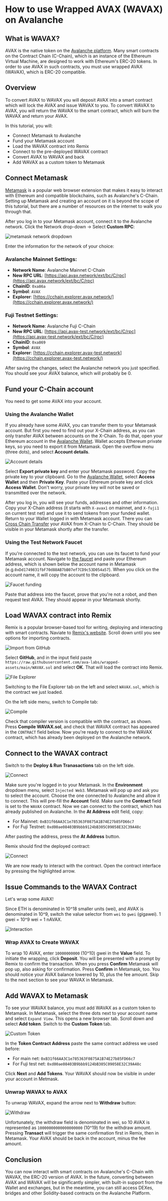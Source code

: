 # How to use Wrapped AVAX (WAVAX) on Avalanche

## What is WAVAX?

AVAX is the native token on the [Avalanche platform](../../../learn/platform-overview/README.md). Many smart contracts on the Contract Chain (C-Chain), which is an instance of the Ethereum Virtual Machine, are designed to work with Ethereum's ERC-20 tokens. In order to use AVAX in such contracts, you must use wrapped AVAX \(WAVAX\), which is ERC-20 compatible.

## Overview

To convert AVAX to WAVAX you will deposit AVAX into a smart contract which will lock the AVAX and issue WAVAX to you. To convert WAVAX to AVAX, you will return the WAVAX to the smart contract, which will burn the WAVAX and return your AVAX.

In this tutorial, you will:
* Connect Metamask to Avalanche
* Fund your Metamask account  
* Load the WAVAX contract into Remix
* Connect to the pre-deployed WAVAX contract
* Convert AVAX to WAVAX and back
* Add WAVAX as a custom token to Metamask

## Connect Metamask

[Metamask](https://metamask.io/) is a popular web browser extension that makes it easy to interact with Ethereum and compatible blockchains, such as Avalanche's C-Chain. Setting up Metamask and creating an account on it is beyond the scope of this tutorial, but there are a number of resources on the internet to walk you through that.

After you log in to your Metamask account, connect it to the Avalanche network. Click the Network drop-down -&gt; Select **Custom RPC**:

![metamask network dropdown](../../../.gitbook/assets/metamask-network-dropdown.png)

Enter the information for the network of your choice:

### Avalanche Mainnet Settings:

* **Network Name**: Avalanche Mainnet C-Chain
* **New RPC URL**: [https://api.avax.network/ext/bc/C/rpc](https://api.avax.network/ext/bc/C/rpc)
* **ChainID**: `0xa86a`
* **Symbol**: `AVAX`
* **Explorer**: [https://cchain.explorer.avax.network/](https://cchain.explorer.avax.network/)

### Fuji Testnet Settings:

* **Network Name**: Avalanche Fuji C-Chain
* **New RPC URL**: [https://api.avax-test.network/ext/bc/C/rpc](https://api.avax-test.network/ext/bc/C/rpc)
* **ChainID**: `0xa869`
* **Symbol**: `AVAX`
* **Explorer**: [https://cchain.explorer.avax-test.network](https://cchain.explorer.avax-test.network/)

After saving the changes, select the Avalanche network you just specified. You should see your AVAX balance, which will probably be 0.

## Fund your C-Chain account

You need to get some AVAX into your account.

### **Using the Avalanche Wallet**

If you already have some AVAX, you can transfer them to your Metamask account. But first you need to find out your X-Chain address, as you can only transfer AVAX between accounts on the X-Chain. To do that, open your Ethereum account in the [Avalanche Wallet](https://wallet.avax.network/). Wallet accepts Ethereum private keys, so you need to export it from Metamask. Open the overflow menu \(three dots\), and select **Account details**.

![Account details](../../../.ghassets/wavax2avax-01-metamask.png)

Select **Export private key** and enter your Metamask password. Copy the private key to your clipboard. Go to the [Avalanche Wallet](https://wallet.avax.network/), select **Access Wallet** and then **Private Key**. Paste your Ethereum private key and click **Access Wallet**. Don't worry, your private key will not be saved or transmitted over the network.

After you log in, you will see your funds, addresses and other information. Copy your X-Chain address (it starts with `X-avax1` on mainnet, and `X-fuji1` on current test net) and use it to send tokens from your funded wallet. Return to your Wallet logged in with Metamask account. There you can [Cross Chain Transfer](../platform/transfer-avax-between-x-chain-and-c-chain.md) your AVAX from X-Chain to C-Chain. They should be visible in your Metamask shortly after the transfer.

### **Using the Test Network Faucet**

If you're connected to the test network, you can use its faucet to fund your Metamask account. Navigate to [the faucet](https://faucet.avax-test.network/) and paste your Ethereum address, which is shown below the account name in Metamask (e.g.`0xDd1749831fbF70d88AB7bB07ef7CD9c53D054a57`). When you click on the account name, it will copy the account to the clipboard.

![Faucet funding](../../../.ghassets/wavax2avax-02-faucet.png)

Paste that address into the faucet, prove that you're not a robot, and then request test AVAX. They should appear in your Metamask shortly.

## Load WAVAX contract into Remix

Remix is a popular browser-based tool for writing, deploying and interacting with smart contracts. Naviate to [Remix's website](https://remix.ethereum.org/). Scroll down until you see options for importing contracts.

![Import from GitHub](../../../.ghassets/wavax2avax-03-remix-import.png)

Select **GitHub**, and in the input field paste `https://raw.githubusercontent.com/ava-labs/wrapped-assets/main/WAVAX.sol` and select **OK**. That will load the contract into Remix.

![File Explorer](../../../.ghassets/wavax2avax-04-contract.png)

Switching to the File Explorer tab on the left and select `WAVAX.sol`, which is the contract we just loaded.

On the left side menu, switch to Compile tab:

![Compile](../../../.ghassets/wavax2avax-05-compile.png)

Check that compiler version is compatible with the contract, as shown. Press **Compile WAVAX.sol**, and check that WAVAX contract has appeared in the `CONTRACT` field below. Now you're ready to connect to the WAVAX contract, which has already been deployed on the Avalanche network.

## Connect to the WAVAX contract

Switch to the **Deploy & Run Tranasactions** tab on the left side.

![Connect](../../../.ghassets/wavax2avax-06-deploy.png)

Make sure you're logged in to your Metamask. In the **Environment** dropdown menu, select `Injected Web3`. Metamask will pop up and ask you to select the account. Choose the one connected to Avalanche and allow it to connect. This will pre-fill the **Account** field. Make sure the **Contract** field is set to the `WAVAX` contract. Now we can connect to the contract, which has already published on Avalanche. In the **At Address** edit field, copy:
* For Mainnet: `0xB31f66AA3C1e785363F0875A1B74E27b85FD66c7`
* For Fuji Testnet: `0xd00ae08403B9bbb9124bB305C09058E32C39A48c`

After pasting the address, press the **At Address** button.
  
Remix should find the deployed contract:

![Connect](../../../.ghassets/wavax2avax-07-avalanche-contract.png)

We are now ready to interact with the contract. Open the contract interface by pressing the highlighted arrow.

## Issue Commands to the WAVAX Contract

Let's wrap some AVAX!

Since ETH is denominated in 10^18 smaller units \(wei\), and AVAX is denominated in 10^9, switch the value selector from `wei` to `gwei` \(gigawei\). 1 gwei = 10^9 wei = 1 nAVAX.

![Interaction](../../../.ghassets/wavax2avax-08-interact.png)

### Wrap AVAX to Create WAVAX

To wrap 10 AVAX, enter `10000000000` \(10^10\) gwei in the **Value** field. To initiate the wrapping, click **Deposit**. You will be presented with a prompt by Remix to confirm the transaction. When you press **Confirm** Metamask will pop up, also asking for confirmation. Press **Confirm** in Metamask, too. You should notice your AVAX balance lowered by 10, plus the fee amount. Skip to the next section to see your WAVAX in Metamask.

## Add WAVAX to Metamask

To see your WAVAX balance, you must add WAVAX as a custom token to Metamask. In Metamask, select the three dots next to your account name and select `Expand View`. This opens a new browser tab. Scroll down and select **Add token**. Switch to the **Custom Token** tab.

![Custom Token](../../../.ghassets/wavax2avax-10-add-token.png)

In the **Token Contract Address** paste the same contract address we used before:
* For main net: `0xB31f66AA3C1e785363F0875A1B74E27b85FD66c7`
* For Fuji test net: `0xd00ae08403B9bbb9124bB305C09058E32C39A48c`

Click **Next** and **Add Tokens**. Your WAVAX should now be visible in under your account in Metmask.

### Unwrap WAVAX to AVAX

To unwrap WAVAX, expand the arrow next to **Withdraw** button:

![Withdraw](../../../.ghassets/wavax2avax-09-withdraw.png)

Unfortunately, the withdraw field is denominated in wei, so 10 AVAX is represented as `10000000000000000000` \(10^19\) for the withdraw amount. Pressing **Transact** will trigger the same confirmation first in Remix, then in Metamask. Your AVAX should be back in the account, minus the fee amount.

## Conclusion

You can now interact with smart contracts on Avalanche's C-Chain with WAVAX, the ERC-20 version of AVAX. In the future, converting between AVAX and WAVAX will be significantly simpler, with built-in support from the Wallet and exchanges, but in the meantime, you can still access DEXes, bridges and other Solidity-based contracts on the Avalanche Platform.

